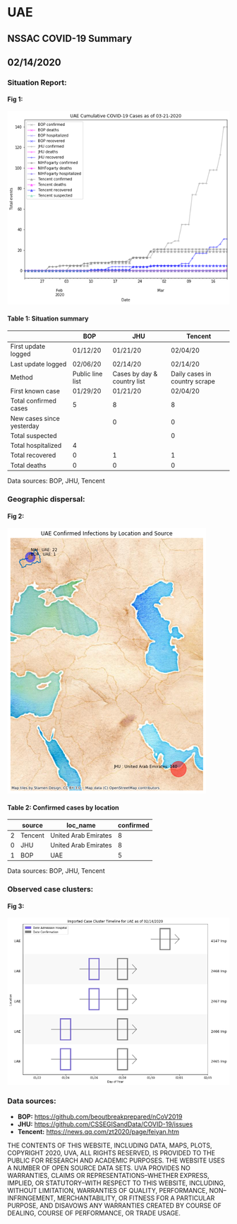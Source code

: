# UAE
## NSSAC COVID-19 Summary
## 02/14/2020



 ### Situation Report:
#### Fig 1:
![UAE cases](../merged_histories/UAE_merged_histories.png)

#### Table 1: Situation summary
|                           | BOP              | JHU                         | Tencent                       |
|---------------------------|------------------|-----------------------------|-------------------------------|
| First update logged       | 01/12/20         | 01/21/20                    | 02/04/20                      |
| Last update logged        | 02/06/20         | 02/14/20                    | 02/14/20                      |
| Method                    | Public line list | Cases by day & country list | Daily cases in country scrape |
| First known case          | 01/29/20         | 01/21/20                    | 02/04/20                      |
| Total confirmed cases     | 5                | 8                           | 8                             |
| New cases since yesterday |                  | 0                           | 0                             |
| Total suspected           |                  |                             | 0                             |
| Total hospitalized        | 4                |                             |                               |
| Total recovered           | 0                | 1                           | 1                             |
| Total deaths              | 0                | 0                           | 0                             |
Data sources: BOP, JHU, Tencent


### Geographic dispersal:
#### Fig 2:
![UAE mapped](../case_locs/UAE_case_locs.png)

#### Table 2: Confirmed cases by location
|    | source   | loc_name             |   confirmed |
|----|----------|----------------------|-------------|
|  2 | Tencent  | United Arab Emirates |           8 |
|  0 | JHU      | United Arab Emirates |           8 |
|  1 | BOP      | UAE                  |           5 |

Data sources: BOP, JHU, Tencent


### Observed case clusters:
#### Fig 3:
![UAE cases](../cluster_analysis/UAE_imported_cases.png)


### Data sources:
* **BOP:** https://github.com/beoutbreakprepared/nCoV2019
* **JHU:** https://github.com/CSSEGISandData/COVID-19/issues
* **Tencent:** https://news.qq.com/zt2020/page/feiyan.htm
    
    
    
    
    
THE CONTENTS OF THIS WEBSITE, INCLUDING DATA, MAPS, PLOTS, COPYRIGHT 2020, UVA, ALL RIGHTS RESERVED, IS PROVIDED TO THE PUBLIC FOR RESEARCH AND ACADEMIC PURPOSES. THE WEBSITE USES A NUMBER OF OPEN SOURCE DATA SETS. UVA PROVIDES NO WARRANTIES, CLAIMS OR REPRESENTATIONS–WHETHER EXPRESS, IMPLIED, OR STATUTORY–WITH RESPECT TO THIS WEBSITE, INCLUDING, WITHOUT LIMITATION, WARRANTIES OF QUALITY, PERFORMANCE, NON–INFRINGEMENT, MERCHANTABILITY, OR FITNESS FOR A PARTICULAR PURPOSE, AND DISAVOWS ANY WARRANTIES CREATED BY COURSE OF DEALING, COURSE OF PERFORMANCE, OR TRADE USAGE.
